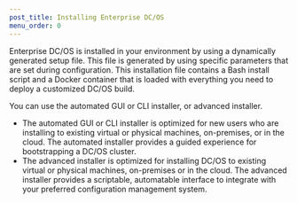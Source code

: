 ```yaml
---
post_title: Installing Enterprise DC/OS
menu_order: 0
---
```

Enterprise DC/OS is installed in your environment by using a dynamically generated setup file. This file is generated by using specific parameters that are set during configuration. This installation file contains a Bash install script and a Docker container that is loaded with everything you need to deploy a customized DC/OS build.

You can use the automated GUI or CLI installer, or advanced installer.

*   The automated GUI or CLI installer is optimized for new users who are installing to existing virtual or physical machines, on-premises, or in the cloud. The automated installer provides a guided experience for bootstrapping a DC/OS cluster.
*   The advanced installer is optimized for installing DC/OS to existing virtual or physical machines, on-premises or in the cloud. The advanced installer provides a scriptable, automatable interface to integrate with your preferred configuration management system.